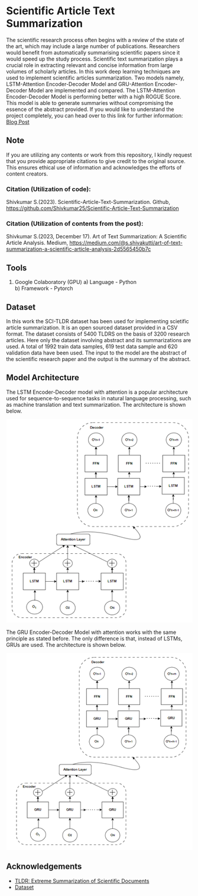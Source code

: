 
# Scientific Article Text Summarization

The scientific research process often begins with a
review of the state of the art, which may include a large number
of publications. Researchers would benefit from automatically
summarising scientific papers since it would speed up the study
process. Scientific text summarization plays a crucial role in
extracting relevant and concise information from large volumes
of scholarly articles. In this work deep learning techniques
are used to implement scientific articles summarization. Two
models namely, LSTM-Attention Encoder-Decoder Model and
GRU-Attention Encoder-Decoder Model are implemented and
compared. The LSTM-Attention Encoder-Decoder Model is performing better with a high ROGUE Score. This model is able
to generate summaries without compromising the essence of the
abstract provided. If you would like to understand the project completely, you can head over to this link for further information: [Blog Post](https://medium.com/@s.shivakutti/art-of-text-summarization-a-scientific-article-analysis-2d5565450b7c)

## Note
If you are utilizing any contents or work from this repository, I kindly request that you provide appropriate citations to give credit to the original source. This ensures ethical use of information and acknowledges the efforts of content creators.

### Citation (Utilization of code):
Shivkumar S.(2023). Scientific-Article-Text-Summarization. Github, https://github.com/Shivkumar25/Scientific-Article-Text-Summarization

### Citation (Utilization of contents from the post):
Shivkumar S.(2023, December 17). Art of Text Summarization: A Scientific Article Analysis. Medium, https://medium.com/@s.shivakutti/art-of-text-summarization-a-scientific-article-analysis-2d5565450b7c

## Tools
1) Google Colaboratory (GPU)
a) Language - Python   
b) Framework - Pytorch

## Dataset

In this work the SCI-TLDR dataset has been used for implementing scietific article summarization. It is an open sourced dataset provided in a CSV format. The dataset consists of 5400 TLDRS on the basis of 3200 research articles. Here only the dataset involving abstract and its summarizations are used. A total of 1992 train data samples, 619 test data sample and 620 validation data have been used. The input to the model are the abstract of the scientific research paper and the output is the summary of the abstract.

## Model Architecture

The LSTM Encoder-Decoder model with attention is a popular architecture used for sequence-to-sequence tasks in natural language
processing, such as machine translation and text summarization. The architecture is shown below.

![LSTM ENCODER-DECODER](LSTM_MODEL.PNG)

The GRU Encoder-Decoder Model with attention works with the same principle as stated before. The only difference is that, instead of
LSTMs, GRUs are used. The architecture is shown below.

![GRU ENCODER-DECODER](GRU_MODEL.PNG)

## Acknowledgements

 - [TLDR: Extreme Summarization of Scientific Documents](https://arxiv.org/abs/2004.15011)
 - [Dataset](https://github.com/allenai/scitldr)


